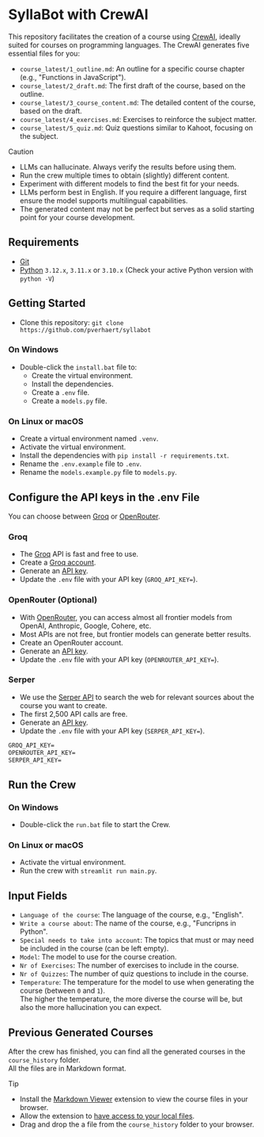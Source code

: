 # SyllaBot with CrewAI

This repository facilitates the creation of a course using [CrewAI](https://crew.ai/), ideally suited for courses on programming languages. The CrewAI generates five essential files for you:

- `course_latest/1_outline.md`: An outline for a specific course chapter (e.g., "Functions in JavaScript").
- `course_latest/2_draft.md`: The first draft of the course, based on the outline.
- `course_latest/3_course_content.md`: The detailed content of the course, based on the draft.
- `course_latest/4_exercises.md`: Exercises to reinforce the subject matter.
- `course_latest/5_quiz.md`: Quiz questions similar to Kahoot, focusing on the subject.

> [!CAUTION]
> - LLMs can hallucinate. Always verify the results before using them.
> - Run the crew multiple times to obtain (slightly) different content.
> - Experiment with different models to find the best fit for your needs.
> - LLMs perform best in English. If you require a different language, first ensure the model supports multilingual capabilities.
> - The generated content may not be perfect but serves as a solid starting point for your course development.

## Requirements

- [Git](https://git-scm.com/)
- [Python](https://www.python.org) `3.12.x`, `3.11.x` or `3.10.x` (Check your active Python version with `python -V`)

## Getting Started

- Clone this repository: `git clone https://github.com/pverhaert/syllabot`

### On Windows

- Double-click the `install.bat` file to:
  - Create the virtual environment.
  - Install the dependencies.
  - Create a `.env` file.
  - Create a `models.py` file.

### On Linux or macOS

- Create a virtual environment named `.venv`.
- Activate the virtual environment.
- Install the dependencies with `pip install -r requirements.txt`.
- Rename the `.env.example` file to `.env`.
- Rename the `models.example.py` file to `models.py`.

## Configure the API keys in the .env File

You can choose between [Groq](https://groq.com/) or [OpenRouter](https://openrouter.com/).

### Groq

- The [Groq](https://groq.com/) API is fast and free to use.
- Create a [Groq account](https://console.groq.com/).
- Generate an [API key](https://console.groq.com/keys).
- Update the `.env` file with your API key (`GROQ_API_KEY=`).

### OpenRouter (Optional)

- With [OpenRouter](https://openrouter.ai/), you can access almost all frontier models from OpenAI, Anthropic, Google, Cohere, etc.
- Most APIs are not free, but frontier models can generate better results.
- Create an OpenRouter account.
- Generate an [API key](https://openrouter.ai/settings/keys).
- Update the `.env` file with your API key (`OPENROUTER_API_KEY=`).

### Serper

- We use the [Serper API](https://serper.dev/) to search the web for relevant sources about the course you want to create.
- The first 2,500 API calls are free.
- Generate an [API key](https://serper.dev/api-key/).
- Update the `.env` file with your API key (`SERPER_API_KEY=`).

```markdown
GROQ_API_KEY=
OPENROUTER_API_KEY=
SERPER_API_KEY=
```
  
## Run the Crew

### On Windows

- Double-click the `run.bat` file to start the Crew.

### On Linux or macOS

- Activate the virtual environment.
- Run the crew with `streamlit run main.py`.

## Input Fields

- `Language of the course`: The language of the course, e.g., "English".
- `Write a course about`: The name of the course, e.g., "Funcripns in Python".
- `Special needs to take into account`: The topics that must or may need be included in the course (can be left empty).
- `Model`: The model to use for the course creation.
- `Nr of Exercises`: The number of exercises to include in the course.
- `Nr of Quizzes`: The number of quiz questions to include in the course.
- `Temperature`: The temperature for the model to use when generating the course (between `0` and `1`).  
   The higher the temperature, the more diverse the course will be, but also the more hallucination you can expect.

## Previous Generated Courses

After the crew has finished, you can find all the generated courses in the `course_history` folder.   
All the files are in Markdown format.

> [!TIP]
> - Install the [Markdown Viewer](https://chromewebstore.google.com/detail/markdown-viewer/ckkdlimhmcjmikdlpkmbgfkaikojcbjk) extension to view the course files in your browser.
> - Allow the extension to [have access to your local files](https://github.com/simov/markdown-viewer?tab=readme-ov-file#manage-origins).
> - Drag and drop the a file from the `course_history` folder to your browser.
